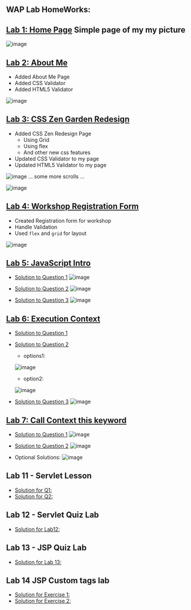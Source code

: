 ## WAP Lab HomeWorks:

## [Lab 1: Home Page](https://kidusmt.github.io/CS472-WAP)  Simple page of my my picture

![image](https://user-images.githubusercontent.com/18373774/115471273-4f0d4680-a1fd-11eb-88ec-78d245a3f4af.png)


## [Lab 2: About Me](https://kidusmt.github.io/CS472-WAP/Lab2/about_me.html) 
   - Added About Me Page
   - Added CSS Validator
   - Added HTML5 Validator

![image](https://user-images.githubusercontent.com/18373774/115733549-9e16c100-a34e-11eb-82e0-c0301aca3bd6.png)


## [Lab 3: CSS Zen Garden Redesign](https://kidusmt.github.io/CS472-WAP/Lab3/index_css_zen.html) 
   - Added CSS Zen Redesign Page
     - Using Grid
     - Using flex
     - And other new css features
   - Updated CSS Validator to my page
   - Updated HTML5 Validator to my page

![image](https://user-images.githubusercontent.com/18373774/115733109-32ccef00-a34e-11eb-8e10-a181b093eeca.png)
... some more scrolls ...

![image](https://user-images.githubusercontent.com/18373774/115733145-3c565700-a34e-11eb-8c01-43e4a6a4a307.png)

## [Lab 4: Workshop Registration Form](https://kidusmt.github.io/CS472-WAP/Lab4/index.html) 
   - Created Registration form for workshop
   - Handle Validation
   - Used `flex` and `grid` for layout
    
![image](https://user-images.githubusercontent.com/18373774/115816816-3056ad80-a3bf-11eb-8ea6-56441c2421a9.png)

## [Lab 5: JavaScript Intro](https://github.com/KidusMT/CS472-WAP/tree/master/Lab5) 
   - [Solution to Question 1](https://github.com/KidusMT/WAP/blob/master/Lab5/Question1.js)
   ![image](https://user-images.githubusercontent.com/18373774/115957550-bf9bb800-a4c8-11eb-8b61-2c7cfeb41f42.png)
    
   - [Solution to Question 2](https://github.com/KidusMT/WAP/blob/master/Lab5/Question2.js)
   ![image](https://user-images.githubusercontent.com/18373774/115957562-cde9d400-a4c8-11eb-88b7-d77af794e869.png)

   - [Solution to Question 3](https://github.com/KidusMT/WAP/blob/master/Lab5/Question3.js)
   ![image](https://user-images.githubusercontent.com/18373774/115957571-e5c15800-a4c8-11eb-9832-29b57862c822.png)

## [Lab 6: Execution Context](https://github.com/KidusMT/CS472-WAP/tree/master/Lab6) 
   - [Solution to Question 1](https://github.com/KidusMT/WAP/blob/master/Lab6/Question1.md)
    
   - [Solution to Question 2](https://github.com/KidusMT/WAP/blob/master/Lab6/Question2.js)
       - options1:

       ![image](https://user-images.githubusercontent.com/18373774/116237138-77c59c80-a725-11eb-8c1b-693b07f1796d.png)
        
        
       - option2:
        
       ![image](https://user-images.githubusercontent.com/18373774/116257721-e7458700-a739-11eb-9cec-5dea8e54cf41.png)


   - [Solution to Question 3](https://github.com/KidusMT/WAP/blob/master/Lab6/Question3.js)
   ![image](https://user-images.githubusercontent.com/18373774/116258950-01cc3000-a73b-11eb-926d-bf92bf371aa5.png)


## [Lab 7: Call Context this keyword](https://github.com/KidusMT/CS472-WAP/tree/master/Lab7) 
   - [Solution to Question 1](https://github.com/KidusMT/WAP/blob/master/Lab7/Question1.js)
   ![image](https://user-images.githubusercontent.com/18373774/116480315-bbfc8e00-a846-11eb-8647-3c82b42e2a19.png)

    
   - [Solution to Question 2](https://github.com/KidusMT/WAP/blob/master/Lab7/Question2.js)
   ![image](https://user-images.githubusercontent.com/18373774/116480235-92436700-a846-11eb-8894-9be697e2221f.png)
   
   - Optional Solutions:
   ![image](https://user-images.githubusercontent.com/18373774/116480290-ac7d4500-a846-11eb-870e-609cf8993d29.png)


## Lab 11 - Servlet Lesson
   - [Solution for Q1:](https://github.com/KidusMT/SimpleCalculator1)
   - [Solution for Q2:](https://github.com/KidusMT/SimpleCalculator2)

## Lab 12 - Servlet Quiz Lab
   - [Solution for Lab12:](https://github.com/KidusMT/Lab12-ServletQuizLab.git)

## Lab 13 - JSP Quiz Lab
   - [Solution for Lab 13:](https://github.com/KidusMT/Lab13-JSPQuizLab)

## Lab 14 JSP Custom tags lab
   - [Solution for Exercise 1:](https://github.com/KidusMT/Lab14JSPCustomtagsLab)
   - [Solution for Exercise 2:](https://github.com/KidusMT/Lab14JSPCustomtagsLabExercise2)
